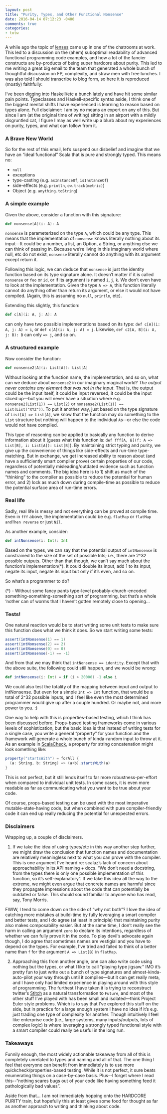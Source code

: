 ```yaml
---
layout: post
title: "Purity, Types, and Other Functional Nonsense"
date: 2016-04-14 07:12:23 -0400
comments: true
categories:
- totw
---
```


A while ago the topic of [lenses](http://fluffynukeit.com/how-functional-programming-lenses-work/) came up in one of the
chatrooms at work. This led to a discussion on the (ahem) suboptimal readability of advanced functional programming
code examples, and how a lot of the fancier constructs are by-products of being super hardcore about purity.  This led
to me writing a great big email to the team that generated a whole bunch of thoughtful discussion on FP, complexity, and
straw men with free lunches. I was also told I should transcribe to blog form, so here it is reproduced (mostly)
faithfully:

I’ve been digging into Haskell/etc a bunch lately and have hit some similar pain points. Typeclasses and
Haskell-specific syntax aside, I think one of the biggest mental shifts I have experienced is learning to reason based
on types alone. Full disclaimer: I am by no means an expert on any of this. But since I am (at the original time of
writing) sitting in an airport with a mildly disgruntled cat, I figure I may as well write up a blurb about my
experiences on purity, types, and what can follow from it.

<!-- more -->

### A Brave New World

So for the rest of this email, let’s suspend our disbelief and imagine that we have an “ideal functional” Scala that is
pure and strongly typed. This means no:

* `null`
* exceptions
* type-casting (e.g. `asInstanceOf`, `isInstanceOf`)
* side-effects (e.g. `println`, `cw.track(metric)`)
* Object (e.g. `anything.toString`)

### A simple example

Given the above, consider a function with this signature:

```scala
def nonsense[A](i: A): A
```

`nonsense` is parameterized on the type `A`, which could be any type. This means that the implementation of `nonsense` knows
literally nothing about its input—It could be a number, a list, an Option, a String, or anything else we can think of
passing in. Because we’re living in this imaginary world where null, etc do not exist, `nonsense` literally cannot do
anything with its argument except return it.

Following this logic, we can deduce that `nonsense` is just the identity function based on its type signature alone. It
doesn’t matter if it is called `nonsense` or `foo` or `id`, or if its argument is named `i`, `j`, `k`. We don’t even have to look at
the implementation. Given the type `A => A`, this function literally cannot do anything other than return its argument, or
else it would not have compiled. (Again, this is assuming no `null`, `println`, etc).

Extending this slightly, this function:

```scala
def c[A](i: A, j: A): A
```

can only have two possible implementations based on its type: `def c[A](i: A, j: A) = i`, or `def c[A](i: A, j: A) = j`.
Likewise, `def c2[A, B](i: A, j: B): B` can only `=> j`, and so on.

### A structured example

Now consider the function:

```scala
def nonsense2[A](i: List[A]): List[A]
```

Without looking at the function name, the implementation, and so on, what can we deduce about `nonsense2` in our imaginary
magical world? *The output never contains any element that was not in the input*. That is, the output could be the input
itself, it could be input reversed, it could be the input sliced up—but you will never have a situation where e.g.
`nonsense2(List(1)) == List(2)` or `nonsense2(List(1)) == List(List("XYZ"))`. To put it another way, just based on the type
signature of `List[A] => List[A]`, we know that the function may do something to the `List` structure but nothing will
happen to the individual `A`s--or else the code would not have compiled.

This type of reasoning can be applied to basically any function to derive information about it (guess what this function
is: `def fff[A, B](f: A => List[B], i: List[A]): List[B]`). By maintaining strict typing and purity, we give up the
convenience of things like side-effects and run-time type-matching. But in exchange, we get increased ability to reason
about (and have a sufficiently smart compiler prove) certain properties of our code, regardless of potentially
misleading/outdated evidence such as function names and comments. The big idea here is to 1) shift as much of the
“thinking” to the compiler as possible to reduce the potential for human error, and 2) lock as much down during
compile-time as possible to reduce the potential surface area of run-time errors.

### Real life

Sadly, real life is messy and not everything can be proved at compile time. Even in `fff` above, the implementation could
be e.g. `flatMap` or `flatMap andThen reverse` or just `Nil`.

As another example, consider:

```scala
def intNonsense(i: Int): Int
```

Based on the types, we can say that the potential output of `intNonsense` is constrained to the size of the set of
possible Ints; i.e., there are 2^32 possible outputs. Other than that though, we can’t say much about the function’s
implementation(*). It could double its input, add 1 to its input, negate its input, negate its input but only if it’s
even, and so on.

So what’s a programmer to do?

(*) - Without some fancy pants type-level probably-church-encoded something-something-something sort of programming, but
that’s a whole ‘nother can of worms that I haven’t gotten remotely close to opening...

### Tests!

One natural reaction would be to start writing some unit tests to make sure this function does what we think it does. So
we start writing some tests:

```scala
assert(intNonsense(1) == 1)
assert(intNonsense(2) == 2)
assert(intNonsense(0) == 0)
assert(intNonsense(-1) == -1)
```

And from that we may think that `intNonsense == identity`. Except that with the above suite, the following could still
happen, and we would be wrong:

```scala
def intNonsense(i: Int) = if (i > 20000) -1 else i
```

We could also test the totality of the mapping between input and output to intNonsense. But even for a simple `Int =>
Int` function, that would be a total of 2^32 possible inputs, and I feel like even the most determined programmer would
give up after a couple hundred. Or maybe not, and more power to you. :)

One way to help with this is properties-based testing, which I think has been discussed before. Props-based testing
frameworks come in various levels of sophistication, but the basic idea is that instead of writing tests for a single
case, you write a general “property” for your function and the framework will generate a whole bunch of kinda-random
input to throw at it. As an example in [ScalaCheck](https://scalacheck.org/), a property for string concatenation might
look something like:

```scala
property("startsWith") = forAll {
  (a: String, b: String) => (a+b).startsWith(a)
}
```

This is not perfect, but it still lends itself to far more robustness-per-effort when compared to individual unit tests.
In some cases, it is even more readable as far as communicating what you want to be true about your code.

Of course, props-based testing can be used with the most imperative mutable-state-having code, but when combined with
pure compiler-friendly code it can end up really reducing the potential for unexpected errors.

### Disclaimers

Wrapping up, a couple of disclaimers.

1) If we take the idea of using types/etc in this way another step further, we might draw the conclusion that function
names and documentation are relatively meaningless next to what you can prove with the compiler. This is one argument
I’ve heard re: scalaz’s lack of concern about approachability in its API naming + docs. “We don’t need a docstring, from
the types there is only one possible implementation of this function, so it’s self-explanatory”. If we take this idea
all the way to the extreme, we might even argue that concrete names are harmful since they propagate impressions about
the code that can potentially be outdated or false. This should sound familiar to anyone who has read, say, Tony Morris.

FWIW, I tend to come down on the side of “why not both”? I love the idea of catching more mistakes at build-time by
fully leveraging a smart compiler and better tests, and I do agree (at least in principle) that maintaining purity also
makes composability easier. But at the same time, I don’t really see the harm in calling an argument `zero` to declare its
intentions, regardless of whether we can fully prove it in the code. To play devil’s advocate again though, I do agree
that sometimes names are vestigial and you have to depend on the types. For example, I’ve tried and failed to think of a
better name than `f` for the argument `A => List[B]` in `flatMap`.

2) Approaching this from another angle, one can also write code using nothing but the types, or what I like to call
“playing type jigsaw.” IMO it’s pretty fun to just write out a bunch of type signatures and almost-kinda-auto-pilot your
way through until it compiles—but it can get really meta, and I have only had limited experience in playing around with
this style of programming. The furthest I have taken it is trying to reconstruct twitter’s
[Stitch](https://www.youtube.com/watch?v=VVpmMfT8aYw) as a natural transformation to `Future`, and most of the other
stuff I’ve played with has been small and isolated—think Project Euler style problems. Which is to say that I’ve
explored this stuff on the side, but in practice for a large enough system I have no idea if it’s e.g. just trading one
type of complexity for another. Though intuitively I feel like enterprise code (i.e., large systems, many
inputs/outputs, lots of complex logic) is where leveraging a strongly typed functional style with a smart compiler could
really be useful in the long run.

### Takeaways

Funnily enough, the most widely actionable takeaway from all of this is completely unrelated to types and naming and all
of that. The one thing I feel that everyone can benefit from immediately is to use more quickcheck/properties-based
testing. While it is not perfect, it sure beats enumerating things on a case-by-case basis. Plus--I forget where I read
this--“nothing scares bugs out of your code like having something feed it pathologically bad values”.

Aside from that... I am not immediately hopping onto the HARDCORE PURITY train, but hopefully this at least gives some
food for thought as far as another approach to writing and thinking about code.
